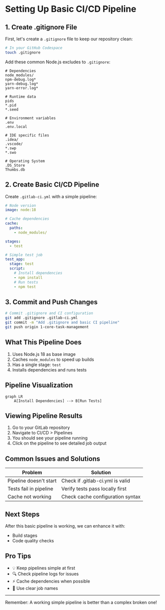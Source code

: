 # Setting Up Basic CI/CD Pipeline

## 1. Create .gitignore File

First, let's create a `.gitignore` file to keep our repository clean:

```bash
# In your GitHub Codespace
touch .gitignore
```

Add these common Node.js excludes to `.gitignore`:
```
# Dependencies
node_modules/
npm-debug.log*
yarn-debug.log*
yarn-error.log*

# Runtime data
pids
*.pid
*.seed

# Environment variables
.env
.env.local

# IDE specific files
.idea/
.vscode/
*.swp
*.swo

# Operating System
.DS_Store
Thumbs.db
```

## 2. Create Basic CI/CD Pipeline

Create `.gitlab-ci.yml` with a simple pipeline:

```yaml
# Node version
image: node:18

# Cache dependencies
cache:
  paths:
    - node_modules/

stages:
  - test

# Simple test job
test_app:
  stage: test
  script:
    # Install dependencies
    - npm install
    # Run tests
    - npm test
```

## 3. Commit and Push Changes

```bash
# Commit .gitignore and CI configuration
git add .gitignore .gitlab-ci.yml
git commit -m "Add .gitignore and basic CI pipeline"
git push origin 1-core-task-management
```

## What This Pipeline Does

1. Uses Node.js 18 as base image
2. Caches `node_modules` to speed up builds
3. Has a single stage: `test`
4. Installs dependencies and runs tests

## Pipeline Visualization
```mermaid
graph LR
    A[Install Dependencies] --> B[Run Tests]
```

## Viewing Pipeline Results

1. Go to your GitLab repository
2. Navigate to CI/CD > Pipelines
3. You should see your pipeline running
4. Click on the pipeline to see detailed job output

## Common Issues and Solutions

Problem | Solution
--------|----------
Pipeline doesn't start | Check if .gitlab-ci.yml is valid
Tests fail in pipeline | Verify tests pass locally first
Cache not working | Check cache configuration syntax

## Next Steps
After this basic pipeline is working, we can enhance it with:
- Build stages
- Code quality checks

## Pro Tips
- 💡 Keep pipelines simple at first
- 🔍 Check pipeline logs for issues
- ⚡ Cache dependencies when possible
- 📝 Use clear job names

---
Remember: A working simple pipeline is better than a complex broken one!
